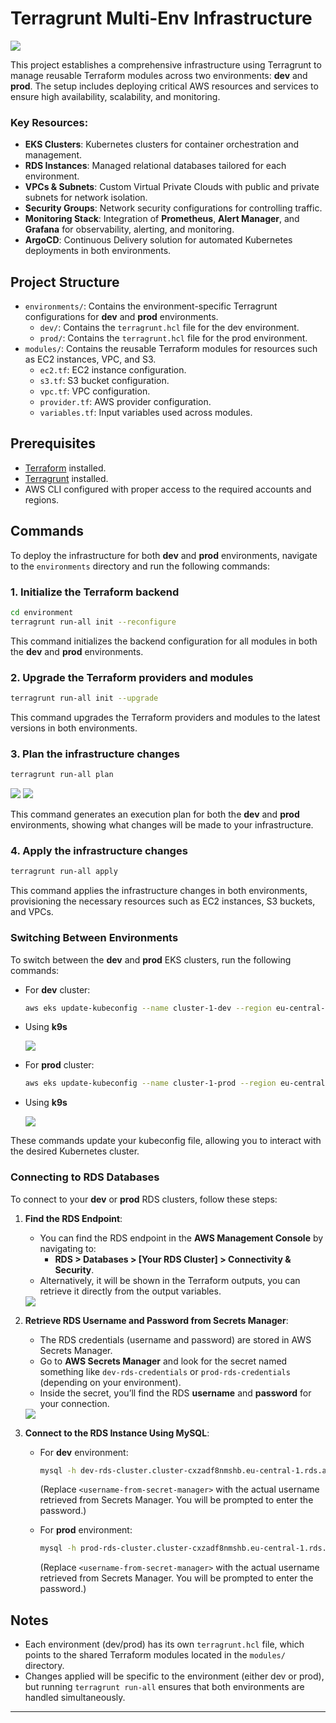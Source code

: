 # Terragrunt Multi-Env Infrastructure

<img src=imgs/cover.png>

This project establishes a comprehensive infrastructure using Terragrunt to manage reusable Terraform modules across two environments: **dev** and **prod**. The setup includes deploying critical AWS resources and services to ensure high availability, scalability, and monitoring.

### Key Resources:

- **EKS Clusters**: Kubernetes clusters for container orchestration and management.
- **RDS Instances**: Managed relational databases tailored for each environment.
- **VPCs & Subnets**: Custom Virtual Private Clouds with public and private subnets for network isolation.
- **Security Groups**: Network security configurations for controlling traffic.
- **Monitoring Stack**: Integration of **Prometheus**, **Alert Manager**, and **Grafana** for observability, alerting, and monitoring.
- **ArgoCD**: Continuous Delivery solution for automated Kubernetes deployments in both environments.

## Project Structure

- `environments/`: Contains the environment-specific Terragrunt configurations for **dev** and **prod** environments.
  - `dev/`: Contains the `terragrunt.hcl` file for the dev environment.
  - `prod/`: Contains the `terragrunt.hcl` file for the prod environment.
- `modules/`: Contains the reusable Terraform modules for resources such as EC2 instances, VPC, and S3.
  - `ec2.tf`: EC2 instance configuration.
  - `s3.tf`: S3 bucket configuration.
  - `vpc.tf`: VPC configuration.
  - `provider.tf`: AWS provider configuration.
  - `variables.tf`: Input variables used across modules.

## Prerequisites

- [Terraform](https://www.terraform.io/downloads.html) installed.
- [Terragrunt](https://terragrunt.gruntwork.io/) installed.
- AWS CLI configured with proper access to the required accounts and regions.

## Commands

To deploy the infrastructure for both **dev** and **prod** environments, navigate to the `environments` directory and run the following commands:

### 1. Initialize the Terraform backend

```bash
cd environment
terragrunt run-all init --reconfigure
```

This command initializes the backend configuration for all modules in both the **dev** and **prod** environments.

### 2. Upgrade the Terraform providers and modules

```bash
terragrunt run-all init --upgrade
```

This command upgrades the Terraform providers and modules to the latest versions in both environments.

### 3. Plan the infrastructure changes

```bash
terragrunt run-all plan
```

<img src=imgs/dev-plan.png>
<img src=imgs/prod-plan.png>

This command generates an execution plan for both the **dev** and **prod** environments, showing what changes will be made to your infrastructure.

### 4. Apply the infrastructure changes

```bash
terragrunt run-all apply
```

This command applies the infrastructure changes in both environments, provisioning the necessary resources such as EC2 instances, S3 buckets, and VPCs.

### Switching Between Environments

To switch between the **dev** and **prod** EKS clusters, run the following commands:

- For **dev** cluster:

  ```bash
  aws eks update-kubeconfig --name cluster-1-dev --region eu-central-1
  ```

- Using **k9s**

  <img src=imgs/dev.png>

- For **prod** cluster:

  ```bash
  aws eks update-kubeconfig --name cluster-1-prod --region eu-central-1
  ```

- Using **k9s**

  <img src=imgs/prod.png>

These commands update your kubeconfig file, allowing you to interact with the desired Kubernetes cluster.

### Connecting to RDS Databases

To connect to your **dev** or **prod** RDS clusters, follow these steps:

1. **Find the RDS Endpoint**:

   - You can find the RDS endpoint in the **AWS Management Console** by navigating to:
     - **RDS > Databases > [Your RDS Cluster] > Connectivity & Security**.
   - Alternatively, it will be shown in the Terraform outputs, you can retrieve it directly from the output variables.

    <img src=imgs/rds-endpoint.png>

2. **Retrieve RDS Username and Password from Secrets Manager**:

   - The RDS credentials (username and password) are stored in AWS Secrets Manager.
   - Go to **AWS Secrets Manager** and look for the secret named something like `dev-rds-credentials` or `prod-rds-credentials` (depending on your environment).
   - Inside the secret, you’ll find the RDS **username** and **password** for your connection.

    <img src=imgs/sm.png>

3. **Connect to the RDS Instance Using MySQL**:

   - For **dev** environment:

     ```bash
     mysql -h dev-rds-cluster.cluster-cxzadf8nmshb.eu-central-1.rds.amazonaws.com -u <username-from-secret-manager> -P 3306 -p
     ```

     (Replace `<username-from-secret-manager>` with the actual username retrieved from Secrets Manager. You will be prompted to enter the password.)

   - For **prod** environment:
     ```bash
     mysql -h prod-rds-cluster.cluster-cxzadf8nmshb.eu-central-1.rds.amazonaws.com -u <username-from-secret-manager> -P 3306 -p
     ```
     (Replace `<username-from-secret-manager>` with the actual username retrieved from Secrets Manager. You will be prompted to enter the password.)

## Notes

- Each environment (dev/prod) has its own `terragrunt.hcl` file, which points to the shared Terraform modules located in the `modules/` directory.
- Changes applied will be specific to the environment (either dev or prod), but running `terragrunt run-all` ensures that both environments are handled simultaneously.

---
